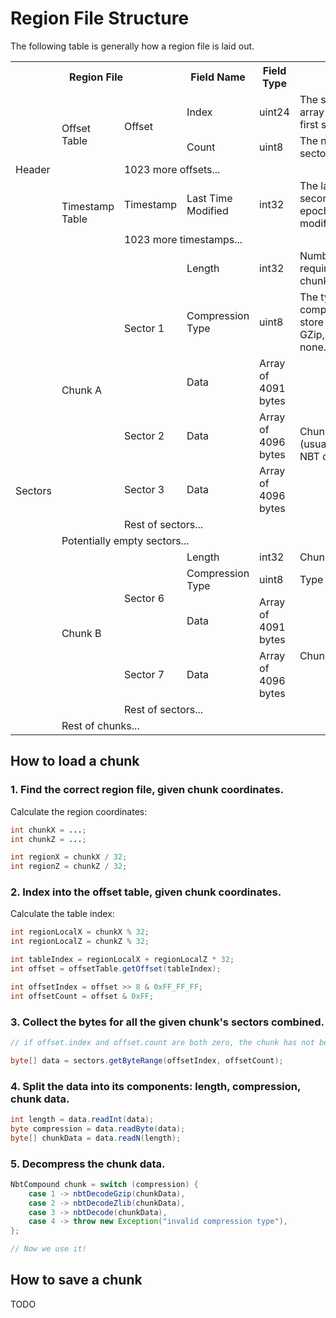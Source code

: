 
# Region File Structure

The following table is generally how a region file is laid out.

<table>
<tr>
    <th colspan="3">Region File</th>
    <th>Field Name</th>
    <th>Field Type</th>
    <th>Notes</th>
<tr>
<tr>
    <td rowspan="5">Header</td>
    <td rowspan="3">Offset Table</td>
    <td rowspan="2">Offset</td>
    <td>Index</td>
    <td>uint24</td>
    <td>The sector-index (not array-index) of the first sector of a chunk.</td>
</tr>
<tr>
    <td>Count</td>
    <td>uint8</td>
    <td>The number of sectors a chunk uses.</td>
</tr>
<tr>
    <td colspan="4">1023 more offsets...</td>
</tr>
<tr>
    <td rowspan="2">Timestamp Table</td>
    <td>Timestamp</td>
    <td>Last Time Modified</td>
    <td>int32</td>
    <td>The last time (in seconds since Unix epoch) a chunk was modified.</td>
</tr>
<tr>
    <td colspan="4">1023 more timestamps...</td>
</tr>
<tr>
    <td rowspan="13">Sectors</td>
    <td rowspan="6">Chunk A</td>
    <td rowspan="3">Sector 1</td>
    <td>Length</td>
    <td>int32</td>
    <td>Number of bytes required to store the chunk.</td>
</tr>
<tr>
    <td>Compression Type</td>
    <td>uint8</td>
    <td>The type of compression used to store the chunk. 1 for GZip, 2 for ZLib, 3 for none.</td>
</tr>
<tr>
    <td>Data</td>
    <td>Array of 4091 bytes</td>
    <td rowspan="4">Chunk data as a (usually-)compressed NBT compound.</td>
</tr>
<tr>
    <td>Sector 2</td>
    <td>Data</td>
    <td>Array of 4096 bytes</td>
</tr>
<tr>
    <td>Sector 3</td>
    <td>Data</td>
    <td>Array of 4096 bytes</td>
</tr>
<tr>
    <td colspan="3">Rest of sectors...</td>
</tr>
<tr>
    <td colspan="5">Potentially empty sectors...</td>
</tr>
<tr>
    <td rowspan="5">Chunk B</td>
    <td rowspan="3">Sector 6</td>
    <td>Length</td>
    <td>int32</td>
    <td>Chunk data length.</td>
</tr>
<tr>
    <td>Compression Type</td>
    <td>uint8</td>
    <td>Type of compression.</td>
</tr>
<tr>
    <td>Data</td>
    <td>Array of 4091 bytes</td>
    <td rowspan="3">Chunk data.</td>
</tr>
<tr>
    <td>Sector 7</td>
    <td>Data</td>
    <td>Array of 4096 bytes</td>
</tr>
<tr>
    <td colspan="3">Rest of sectors...</td>
</tr>
<tr>
    <td colspan="5">Rest of chunks...</td>
</tr>
</table>

## How to load a chunk

### 1. Find the correct region file, given chunk coordinates.

Calculate the region coordinates:
```java
int chunkX = ...;
int chunkZ = ...;

int regionX = chunkX / 32;
int regionZ = chunkZ / 32;
```

### 2. Index into the offset table, given chunk coordinates.

Calculate the table index:
```java
int regionLocalX = chunkX % 32;
int regionLocalZ = chunkZ % 32;

int tableIndex = regionLocalX + regionLocalZ * 32;
int offset = offsetTable.getOffset(tableIndex);

int offsetIndex = offset >> 8 & 0xFF_FF_FF;
int offsetCount = offset & 0xFF;
```

### 3. Collect the bytes for all the given chunk's sectors combined.

```java
// if offset.index and offset.count are both zero, the chunk has not been saved yet.

byte[] data = sectors.getByteRange(offsetIndex, offsetCount);
```

### 4. Split the data into its components: length, compression, chunk data.

```java
int length = data.readInt(data);
byte compression = data.readByte(data);
byte[] chunkData = data.readN(length);
```

### 5. Decompress the chunk data.

```java
NbtCompound chunk = switch (compression) {
    case 1 -> nbtDecodeGzip(chunkData),
    case 2 -> nbtDecodeZlib(chunkData),
    case 3 -> nbtDecode(chunkData),
    case 4 -> throw new Exception("invalid compression type"),
};

// Now we use it!
```

## How to save a chunk

TODO
